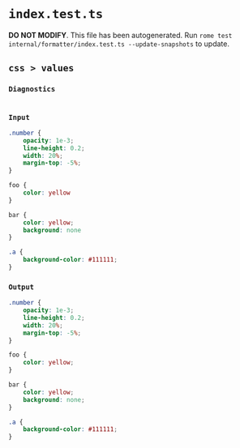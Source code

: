 # `index.test.ts`

**DO NOT MODIFY**. This file has been autogenerated. Run `rome test internal/formatter/index.test.ts --update-snapshots` to update.

## `css > values`

### `Diagnostics`

```

```

### `Input`

```css
.number {
	opacity: 1e-3;
	line-height: 0.2;
	width: 20%;
	margin-top: -5%;
}

foo {
	color: yellow
}

bar {
	color: yellow;
	background: none
}

.a {
	background-color: #111111;
}

```

### `Output`

```css
.number {
	opacity: 1e-3;
	line-height: 0.2;
	width: 20%;
	margin-top: -5%;
}

foo {
	color: yellow;
}

bar {
	color: yellow;
	background: none;
}

.a {
	background-color: #111111;
}

```
